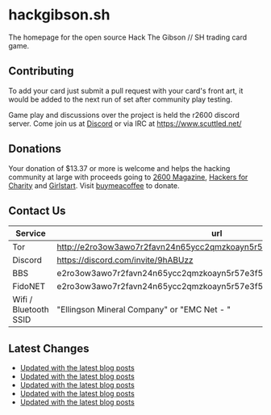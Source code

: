 # hackgibson.sh
The homepage for the open source Hack The Gibson // SH trading card game.


## Contributing

To add your card just submit a pull request with your card's front art, it would be added to the next run of set after community play testing.

Game play and discussions over the project is held the r2600 discord server. Come join us at [Discord](https://discord.com/invite/9hABUzz) or via IRC at https://www.scuttled.net/


## Donations

Your donation of $13.37 or more is welcome and helps the hacking community at large with proceeds going to [2600 Magazine](https://2600.com/), [Hackers for Charity](https://hackersforcharity.org) and [Girlstart](https://girlstart.org).  Visit [buymeacoffee](https://www.buymeacoffee.com/hackgibson.sh) to donate.


## Contact Us

Service | url
-|-
Tor | http://e2ro3ow3awo7r2favn24n65ycc2qmzkoayn5r57e3f56nvjwdcgg32ad.onion
Discord | https://discord.com/invite/9hABUzz
BBS | e2ro3ow3awo7r2favn24n65ycc2qmzkoayn5r57e3f56nvjwdcgg32ad.onion:23
FidoNET | e2ro3ow3awo7r2favn24n65ycc2qmzkoayn5r57e3f56nvjwdcgg32ad.onion:24554
Wifi / Bluetooth SSID | "Ellingson Mineral Company" or "EMC Net - <fidonet address>"

## Latest Changes
<!-- BLOG-POST-LIST:START -->
- [Updated with the latest blog posts](https://github.com/DFW2600/hackgibson.sh/commit/c7509598505a8e75a9805c0d3f2e4a28845b3cf2)
- [Updated with the latest blog posts](https://github.com/DFW2600/hackgibson.sh/commit/c360949e95cad7ce83e71f77c696f92df9753459)
- [Updated with the latest blog posts](https://github.com/DFW2600/hackgibson.sh/commit/9e9df86a0388d2322a88a0ba276dedf6348918e4)
- [Updated with the latest blog posts](https://github.com/DFW2600/hackgibson.sh/commit/ae9f8fc5c5c80cc521ef37e0c2a86b43dbc39b44)
- [Updated with the latest blog posts](https://github.com/DFW2600/hackgibson.sh/commit/98d6c71c36eb437e29281f179ca523ee8d660dbb)
<!-- BLOG-POST-LIST:END -->
